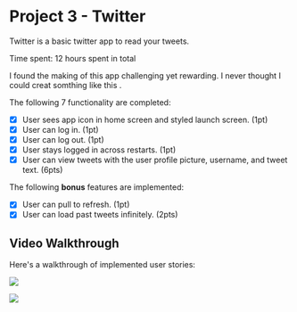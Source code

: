 # Project 3 - Twitter

Twitter is a basic twitter app to read your tweets.

Time spent: 12 hours spent in total

I found the making of this app challenging yet rewarding. I never thought I could creat somthing like this .

The following 7 functionality are completed:

- [x] User sees app icon in home screen and styled launch screen. (1pt)
- [x] User can log in. (1pt)
- [x] User can log out. (1pt)
- [x] User stays logged in across restarts. (1pt)
- [x] User can view tweets with the user profile picture, username, and tweet text. (6pts)

The following **bonus** features are implemented:

- [x] User can pull to refresh. (1pt)
- [x] User can load past tweets infinitely. (2pts)

## Video Walkthrough

Here's a walkthrough of implemented user stories:


![](https://i.imgur.com/9JXRFxv.gif)



![](https://i.imgur.com/iInOga7.gif)


